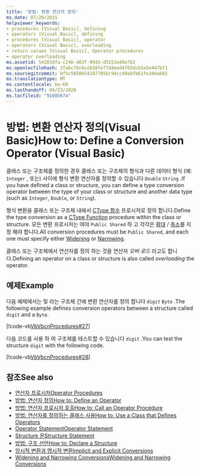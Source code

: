 ```yaml
---
title: '방법: 변환 연산자 정의'
ms.date: 07/20/2015
helpviewer_keywords:
- procedures [Visual Basic], defining
- operators [Visual Basic], defining
- procedures [Visual Basic], operator
- operators [Visual Basic], overloading
- return values [Visual Basic], Operator procedures
- operator overloading
ms.assetid: 54203dfa-c24b-463f-9942-d5153e89e762
ms.openlocfilehash: 2fabcf6c6ceb38fe77d4eed4f02dcb5a5e447bf1
ms.sourcegitcommit: bf5c5850654187705bc94cc40ebfb62fe346ab02
ms.translationtype: MT
ms.contentlocale: ko-KR
ms.lasthandoff: 09/23/2020
ms.locfileid: "91085674"
---
```

# <a name="how-to-define-a-conversion-operator-visual-basic"></a><span data-ttu-id="33a72-102">방법: 변환 연산자 정의(Visual Basic)</span><span class="sxs-lookup"><span data-stu-id="33a72-102">How to: Define a Conversion Operator (Visual Basic)</span></span>

<span data-ttu-id="33a72-103">클래스 또는 구조체를 정의한 경우 클래스 또는 구조체의 형식과 다른 데이터 형식 (예: `Integer` , 또는) 사이에 형식 변환 연산자를 정의할 수 있습니다 `Double` `String` .</span><span class="sxs-lookup"><span data-stu-id="33a72-103">If you have defined a class or structure, you can define a type conversion operator between the type of your class or structure and another data type (such as `Integer`, `Double`, or `String`).</span></span>  
  
 <span data-ttu-id="33a72-104">형식 변환을 클래스 또는 구조체 내에서 [CType 함수](../../../language-reference/functions/ctype-function.md) 프로시저로 정의 합니다.</span><span class="sxs-lookup"><span data-stu-id="33a72-104">Define the type conversion as a [CType Function](../../../language-reference/functions/ctype-function.md) procedure within the class or structure.</span></span> <span data-ttu-id="33a72-105">모든 변환 프로시저는 여야 `Public Shared` 하 고 각각은 [확대](../../../language-reference/modifiers/widening.md) / [축소](../../../language-reference/modifiers/narrowing.md)를 지정 해야 합니다.</span><span class="sxs-lookup"><span data-stu-id="33a72-105">All conversion procedures must be `Public Shared`, and each one must specify either [Widening](../../../language-reference/modifiers/widening.md) or [Narrowing](../../../language-reference/modifiers/narrowing.md).</span></span>  
  
 <span data-ttu-id="33a72-106">클래스 또는 구조체에서 연산자를 정의 하는 것을 연산자 *오버 로드* 라고도 합니다.</span><span class="sxs-lookup"><span data-stu-id="33a72-106">Defining an operator on a class or structure is also called *overloading* the operator.</span></span>  
  
## <a name="example"></a><span data-ttu-id="33a72-107">예제</span><span class="sxs-lookup"><span data-stu-id="33a72-107">Example</span></span>  

 <span data-ttu-id="33a72-108">다음 예제에서는 및 라는 구조체 간에 변환 연산자를 정의 합니다 `digit` `Byte` .</span><span class="sxs-lookup"><span data-stu-id="33a72-108">The following example defines conversion operators between a structure called `digit` and a `Byte`.</span></span>  
  
 [!code-vb[VbVbcnProcedures#27](~/samples/snippets/visualbasic/VS_Snippets_VBCSharp/VbVbcnProcedures/VB/Class1.vb#27)]  
  
 <span data-ttu-id="33a72-109">다음 코드를 사용 하 여 구조체를 테스트할 수 있습니다 `digit` .</span><span class="sxs-lookup"><span data-stu-id="33a72-109">You can test the structure `digit` with the following code.</span></span>  
  
 [!code-vb[VbVbcnProcedures#28](~/samples/snippets/visualbasic/VS_Snippets_VBCSharp/VbVbcnProcedures/VB/Class1.vb#28)]  
  
## <a name="see-also"></a><span data-ttu-id="33a72-110">참조</span><span class="sxs-lookup"><span data-stu-id="33a72-110">See also</span></span>

- [<span data-ttu-id="33a72-111">연산자 프로시저</span><span class="sxs-lookup"><span data-stu-id="33a72-111">Operator Procedures</span></span>](./operator-procedures.md)
- [<span data-ttu-id="33a72-112">방법: 연산자 정의</span><span class="sxs-lookup"><span data-stu-id="33a72-112">How to: Define an Operator</span></span>](./how-to-define-an-operator.md)
- [<span data-ttu-id="33a72-113">방법: 연산자 프로시저 호출</span><span class="sxs-lookup"><span data-stu-id="33a72-113">How to: Call an Operator Procedure</span></span>](./how-to-call-an-operator-procedure.md)
- [<span data-ttu-id="33a72-114">방법: 연산자를 정의하는 클래스 사용</span><span class="sxs-lookup"><span data-stu-id="33a72-114">How to: Use a Class that Defines Operators</span></span>](./how-to-use-a-class-that-defines-operators.md)
- [<span data-ttu-id="33a72-115">Operator Statement</span><span class="sxs-lookup"><span data-stu-id="33a72-115">Operator Statement</span></span>](../../../language-reference/statements/operator-statement.md)
- [<span data-ttu-id="33a72-116">Structure 문</span><span class="sxs-lookup"><span data-stu-id="33a72-116">Structure Statement</span></span>](../../../language-reference/statements/structure-statement.md)
- [<span data-ttu-id="33a72-117">방법: 구조 선언</span><span class="sxs-lookup"><span data-stu-id="33a72-117">How to: Declare a Structure</span></span>](../data-types/how-to-declare-a-structure.md)
- [<span data-ttu-id="33a72-118">암시적 변환과 명시적 변환</span><span class="sxs-lookup"><span data-stu-id="33a72-118">Implicit and Explicit Conversions</span></span>](../data-types/implicit-and-explicit-conversions.md)
- [<span data-ttu-id="33a72-119">Widening and Narrowing Conversions</span><span class="sxs-lookup"><span data-stu-id="33a72-119">Widening and Narrowing Conversions</span></span>](../data-types/widening-and-narrowing-conversions.md)
